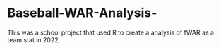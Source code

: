 # Baseball-WAR-Analysis-
This was a school project that used R to create a analysis of fWAR as a team stat in 2022.
